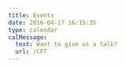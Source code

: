 ```yaml
---
title: Events
date: 2016-04-17 16:15:35
type: calendar
calMessage:
  text: Want to give us a talk?
  url: /CFT
---
```


